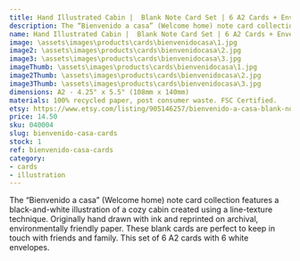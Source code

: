 ```yaml
---
title: Hand Illustrated Cabin |  Blank Note Card Set | 6 A2 Cards + Envelopes
description: The “Bienvenido a casa” (Welcome home) note card collection features a black-and-white illustration of a cozy cabin created using a line-texture technique. Originally hand drawn with ink and reprinted on archival, environmentally friendly paper.
name: Hand Illustrated Cabin |  Blank Note Card Set | 6 A2 Cards + Envelopes
image: \assets\images\products\cards\bienvenidocasa\1.jpg
image2: \assets\images\products\cards\bienvenidocasa\2.jpg
image3: \assets\images\products\cards\bienvenidocasa\3.jpg
imageThumb: \assets\images\products\cards\bienvenidocasa\1.jpg
image2Thumb: \assets\images\products\cards\bienvenidocasa\2.jpg
image3Thumb: \assets\images\products\cards\bienvenidocasa\3.jpg
dimensions: A2 - 4.25" x 5.5" (108mm x 140mm)
materials: 100% recycled paper, post consumer waste. FSC Certified.
etsy: https://www.etsy.com/listing/905146257/bienvenido-a-casa-blank-note-card-set-5
price: 14.50
sku: 040004
slug: bienvenido-casa-cards
stock: 1
ref: bienvenido-casa-cards
category:
- cards
- illustration
---
```

The “Bienvenido a casa” (Welcome home) note card collection features a black-and-white illustration of a cozy cabin created using a line-texture technique. Originally hand drawn with ink and reprinted on archival, environmentally friendly paper. These blank cards are perfect to keep in touch with friends and family. This set of 6 A2 cards with 6 white envelopes.
